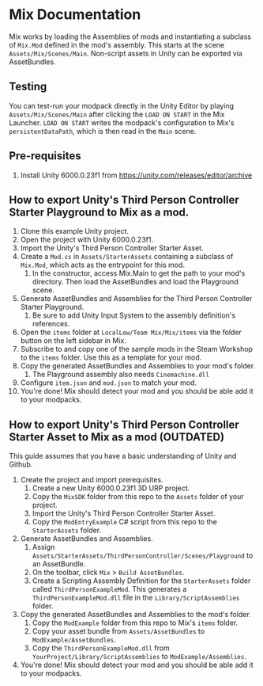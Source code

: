 # Mix Documentation
Mix works by loading the Assemblies of mods and instantiating a subclass of `Mix.Mod` defined in the mod's assembly. This starts at the scene `Assets/Mix/Scenes/Main`. 
Non-script assets in Unity can be exported via AssetBundles.

## Testing 
You can test-run your modpack directly in the Unity Editor by playing `Assets/Mix/Scenes/Main` after clicking the `LOAD ON START` in the Mix Launcher. `LOAD ON START` writes the modpack's configuration to Mix's `persistentDataPath`, which is then read in the `Main` scene.


## Pre-requisites
1. Install Unity 6000.0.23f1 from https://unity.com/releases/editor/archive

## How to export Unity's Third Person Controller Starter Playground to Mix as a mod.
1. Clone this example Unity project.
1. Open the project with Unity 6000.0.23f1.
1. Import the Unity's Third Person Controller Starter Asset.
1. Create a `Mod.cs` in `Assets/StarterAssets` containing a subclass of `Mix.Mod`, which acts as the entrypoint for this mod.
	1. In the constructor, access Mix.Main to get the path to your mod's directory. Then load the AssetBundles and load the Playground scene.
1. Generate AssetBundles and Assemblies for the Third Person Controller Starter Playground.
	1. Be sure to add Unity Input System to the assembly definition's references.
1. Open the `items` folder at `LocalLow/Team Mix/Mix/items` via the folder button on the left sidebar in Mix. 
1. Subscribe to and copy one of the sample mods in the Steam Workshop to the `items` folder. Use this as a template for your mod.
1. Copy the generated AssetBundles and Assemblies to your mod's folder.
	1. The Playground assembly also needs `Cinemachine.dll`
1. Configure `item.json` and `mod.json` to match your mod.
1. You're done! Mix should detect your mod and you should be able add it to your modpacks.


## How to export Unity's Third Person Controller Starter Asset to Mix as a mod (OUTDATED)
This guide assumes that you have a basic understanding of Unity and Github.
1. Create the project and import prerequisites.
	1. Create a new Unity 6000.0.23f1 3D URP project.
	1. Copy the `MixSDK` folder from this repo to the `Assets` folder of your project.
	1. Import the Unity's Third Person Controller Starter Asset.
	1. Copy the `ModEntryExample` C# script from this repo to the `StarterAssets` folder.
1. Generate AssetBundles and Assemblies. 
	1. Assign `Assets/StarterAssets/ThirdPersonController/Scenes/Playground` to an AssetBundle.
	1. On the toolbar, click `Mix` > `Build AssetBundles`.
	1. Create a Scripting Assembly Definition for the `StarterAssets` folder called `ThirdPersonExampleMod`. This generates a `ThirdPersonExampleMod.dll` file in the `Library/ScriptAssemblies` folder.
1. Copy the generated AssetBundles and Assemblies to the mod's folder.
	1. Copy the `ModExample` folder from this repo to Mix's `items` folder.
	1. Copy your asset bundle from `Assets/AssetBundles` to `ModExample/AssetBundles`.
	1. Copy the `ThirdPersonExampleMod.dll` from `YourProject/Library/ScriptAssemblies` to `ModExample/Assemblies`.
1. You're done! Mix should detect your mod and you should be able add it to your modpacks.
